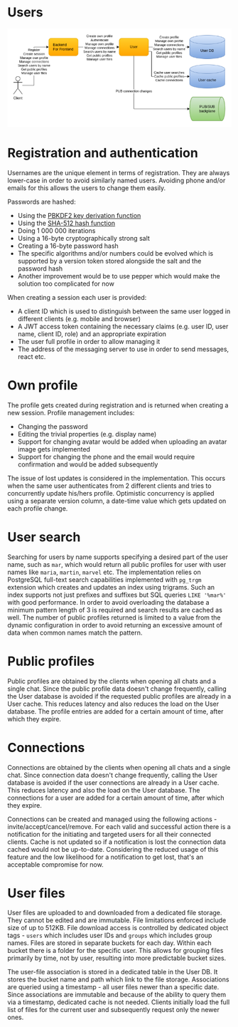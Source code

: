 # Users

![Users](images/cecochat-users.png)

# Registration and authentication

Usernames are the unique element in terms of registration. They are always lower-case in order to avoid similarly named users. Avoiding phone and/or emails for this allows the users to change them easily.

Passwords are hashed:
* Using the [PBKDF2 key derivation function](https://en.wikipedia.org/wiki/PBKDF2)
* Using the [SHA-512 hash function](https://en.wikipedia.org/wiki/SHA-2)
* Doing 1 000 000 iterations 
* Using a 16-byte cryptographically strong salt
* Creating a 16-byte password hash
* The specific algorithms and/or numbers could be evolved which is supported by a version token stored alongside the salt and the password hash
* Another improvement would be to use pepper which would make the solution too complicated for now

When creating a session each user is provided:
* A client ID which is used to distinguish between the same user logged in different clients (e.g. mobile and browser)
* A JWT access token containing the necessary claims (e.g. user ID, user name, client ID, role) and an appropriate expiration
* The user full profile in order to allow managing it
* The address of the messaging server to use in order to send messages, react etc.

# Own profile

The profile gets created during registration and is returned when creating a new session. Profile management includes:
* Changing the password
* Editing the trivial properties (e.g. display name)
* Support for changing avatar would be added when uploading an avatar image gets implemented
* Support for changing the phone and the email would require confirmation and would be added subsequently

The issue of lost updates is considered in the implementation. This occurs when the same user authenticates from 2 different clients and tries to concurrently update his/hers profile. Optimistic concurrency is applied using a separate version column, a date-time value which gets updated on each profile change.

# User search

Searching for users by name supports specifying a desired part of the user name, such as `mar`, which would return all public profiles for user with user names like `maria`, `martin`, `marvel` etc. The implementation relies on PostgreSQL full-text search capabilities implemented with `pg_trgm` extension which creates and updates an index using trigrams. Such an index supports not just prefixes and suffixes but SQL queries `LIKE '%mar%'` with good performance. In order to avoid overloading the database a minimum pattern length of 3 is required and search results are cached as well. The number of public profiles returned is limited to a value from the dynamic configuration in order to avoid returning an excessive amount of data when common names match the pattern.

# Public profiles

Public profiles are obtained by the clients when opening all chats and a single chat. Since the public profile data doesn't change frequently, calling the User database is avoided if the requested public profiles are already in a User cache. This reduces latency and also reduces the load on the User database. The profile entries are added for a certain amount of time, after which they expire.

# Connections

Connections are obtained by the clients when opening all chats and a single chat. Since connection data doesn't change frequently, calling the User database is avoided if the user connections are already in a User cache. This reduces latency and also the load on the User database. The connections for a user are added for a certain amount of time, after which they expire.

Connections can be created and managed using the following actions - invite/accept/cancel/remove. For each valid and successful action there is a notification for the initiating and targeted users for all their connected clients. Cache is not updated so if a notification is lost the connection data cached would not be up-to-date. Considering the reduced usage of this feature and the low likelihood for a notification to get lost, that's an acceptable compromise for now.

# User files

User files are uploaded to and downloaded from a dedicated file storage. They cannot be edited and are immutable. File limitations enforced include size of up to 512KB. File download access is controlled by dedicated object tags - `users` which includes user IDs and `groups` which includes group names. Files are stored in separate buckets for each day. Within each bucket there is a folder for the specific user. This allows for grouping files primarily by time, not by user, resulting into more predictable bucket sizes.

The user-file association is stored in a dedicated table in the User DB. It stores the bucket name and path which link to the file storage. Associations are queried using a timestamp - all user files newer than a specific date. Since associations are immutable and because of the ability to query them via a timestamp, dedicated cache is not needed. Clients initially load the full list of files for the current user and subsequently request only the newer ones.
